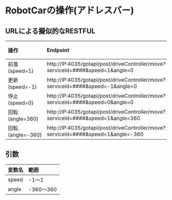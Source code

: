 # RobotCarの操作(アドレスバー)

## URLによる擬似的なRESTFUL

|操作|Endpoint|メソッド|
|:--|:--|:--|
|前進(speed=1)|http://IP:4035/gotapi/post/driveController/move?serviceId=####&speed=1&angle=0|POST|
|更新(speed=-1)|http://IP:4035/gotapi/post/driveController/move?serviceId=####&speed=-1&angle=0|POST|
|停止(speed=0)|http://IP:4035/gotapi/post/driveController/move?serviceId=####&speed=0&angle=0|POST|
|回転(angle=360)|http://IP:4035/gotapi/post/driveController/move?serviceId=####&speed=1&angle=360|POST|
|回転(angle=-360)|http://IP:4035/gotapi/post/driveController/move?serviceId=####&speed=1&angle=-360|POST|


## 引数

|変数名|範囲|
|:--|:--|
|speed|-1〜1|
|angle|-360〜360|


